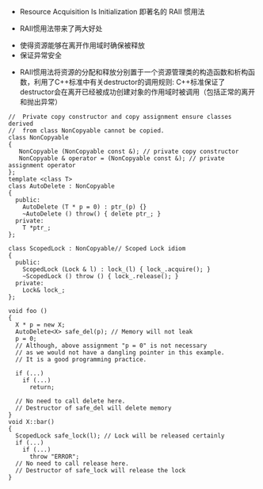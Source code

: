 - Resource Acquisition Is Initialization 即著名的 RAII 惯用法

- RAII惯用法带来了两大好处
 + 使得资源能够在离开作用域时确保被释放
 + 保证异常安全
 
- RAII惯用法将资源的分配和释放分别置于一个资源管理类的构造函数和析构函数，利用了C++标准中有关destructor的调用规则:
C++标准保证了destructor会在离开已经被成功创建对象的作用域时被调用（包括正常的离开和抛出异常）

```
//  Private copy constructor and copy assignment ensure classes derived 
//  from class NonCopyable cannot be copied.
class NonCopyable 
{
   NonCopyable (NonCopyable const &); // private copy constructor
   NonCopyable & operator = (NonCopyable const &); // private assignment operator
};
template <class T>
class AutoDelete : NonCopyable
{
  public:
    AutoDelete (T * p = 0) : ptr_(p) {}
    ~AutoDelete () throw() { delete ptr_; } 
  private:
    T *ptr_;
};

class ScopedLock : NonCopyable// Scoped Lock idiom
{
  public:
    ScopedLock (Lock & l) : lock_(l) { lock_.acquire(); }
    ~ScopedLock () throw () { lock_.release(); } 
  private:
    Lock& lock_;
};

void foo ()
{
  X * p = new X;
  AutoDelete<X> safe_del(p); // Memory will not leak
  p = 0;
  // Although, above assignment "p = 0" is not necessary
  // as we would not have a dangling pointer in this example. 
  // It is a good programming practice.

  if (...)
    if (...)
      return; 
 
  // No need to call delete here.
  // Destructor of safe_del will delete memory
}
void X::bar()
{
  ScopedLock safe_lock(l); // Lock will be released certainly
  if (...)
    if (...)
      throw "ERROR"; 
  // No need to call release here.
  // Destructor of safe_lock will release the lock
}
```
 
